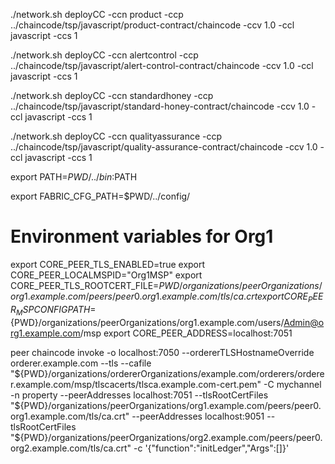 ./network.sh deployCC -ccn product -ccp ../chaincode/tsp/javascript/product-contract/chaincode -ccv 1.0 -ccl javascript -ccs 1

./network.sh deployCC -ccn alertcontrol -ccp ../chaincode/tsp/javascript/alert-control-contract/chaincode -ccv 1.0 -ccl javascript -ccs 1

./network.sh deployCC -ccn standardhoney -ccp ../chaincode/tsp/javascript/standard-honey-contract/chaincode -ccv 1.0 -ccl javascript -ccs 1

./network.sh deployCC -ccn qualityassurance -ccp ../chaincode/tsp/javascript/quality-assurance-contract/chaincode -ccv 1.0 -ccl javascript -ccs 1


export PATH=${PWD}/../bin:$PATH

export FABRIC_CFG_PATH=$PWD/../config/

# Environment variables for Org1
export CORE_PEER_TLS_ENABLED=true
export CORE_PEER_LOCALMSPID="Org1MSP"
export CORE_PEER_TLS_ROOTCERT_FILE=${PWD}/organizations/peerOrganizations/org1.example.com/peers/peer0.org1.example.com/tls/ca.crt
export CORE_PEER_MSPCONFIGPATH=${PWD}/organizations/peerOrganizations/org1.example.com/users/Admin@org1.example.com/msp
export CORE_PEER_ADDRESS=localhost:7051

peer chaincode invoke -o localhost:7050 --ordererTLSHostnameOverride orderer.example.com --tls --cafile "${PWD}/organizations/ordererOrganizations/example.com/orderers/orderer.example.com/msp/tlscacerts/tlsca.example.com-cert.pem" -C mychannel -n property --peerAddresses localhost:7051 --tlsRootCertFiles "${PWD}/organizations/peerOrganizations/org1.example.com/peers/peer0.org1.example.com/tls/ca.crt" --peerAddresses localhost:9051 --tlsRootCertFiles "${PWD}/organizations/peerOrganizations/org2.example.com/peers/peer0.org2.example.com/tls/ca.crt" -c '{"function":"initLedger","Args":[]}'
